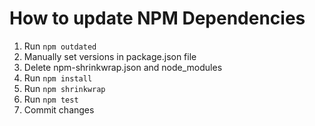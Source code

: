 # How to update NPM Dependencies

1. Run `npm outdated`
2. Manually set versions in package.json file
3. Delete npm-shrinkwrap.json and node_modules
4. Run `npm install`
5. Run `npm shrinkwrap`
6. Run `npm test`
7. Commit changes
